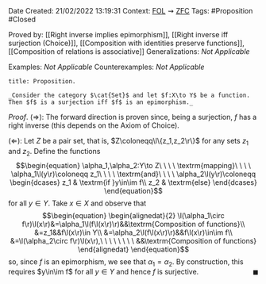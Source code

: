 <br />
<br />

Date Created: 21/02/2022 13:19:31
Context: [$\textrm{FOL}$](obsidian://open?file=First%20Order%20Logic)$\,\,\rightsquigarrow\,\,$[$\textrm{ZFC}$](obsidian://open?file=Zermelo-Fraenkel%20Set%20Theory%20with%20Choice)
Tags: #Proposition #Closed

Proved by: [[Right inverse implies epimorphism]], [[Right inverse iff surjection (Choice)]], [[Composition with identities preserve functions]], [[Composition of relations is associative]]
Generalizations: _Not Applicable_

Examples: _Not Applicable_
Counterexamples: _Not Applicable_

``` ad-Proposition
title: Proposition.

_Consider the category $\cat{Set}$ and let $f:X\to Y$ be a function. Then $f$ is a surjection iff $f$ is an epimorphism._

```

_Proof_. ($\Rightarrow$): The forward direction is proven since, being a surjection, $f$ has a right inverse (this depends on the Axiom of Choice).

($\Leftarrow$): Let $Z$ be a pair set, that is, $Z\coloneqq\l\{z_1,z_2\r\}$ for any sets $z_1$ and $z_2$. Define the functions
$$\begin{equation}
    \alpha_1,\alpha_2:Y\to Z\ \ \ \ \textrm{mapping}\ \ \ \ \alpha_1\l(y\r)\coloneqq z_1\ \ \ \ \textrm{and}\ \ \ \ \alpha_2\l(y\r)\coloneqq
        \begin{dcases}
            z_1 & \textrm{if }y\in\im f\\
            z_2 & \textrm{else}
        \end{dcases}
\end{equation}$$
for all $y\in Y$. Take $x\in X$ and observe that
$$\begin{equation}
    \begin{alignedat}{2}
        \l(\alpha_1\circ f\r)\l(x\r)&=\alpha_1\l(f\l(x\r)\r)&&\textrm{Composition of functions}\\
        &=z_1&&f\l(x\r)\in Y\\
        &=\alpha_2\l(f\l(x\r)\r)&&f\l(x\r)\in\im f\\
        &=\l(\alpha_2\circ f\r)\l(x\r),\ \ \ \ \ \ \ \ &&\textrm{Composition of functions}
    \end{alignedat}
\end{equation}$$
so, since $f$ is an epimorphism, we see that $\alpha_1=\alpha_2$. By construction, this requires $y\in\im f$ for all $y\in Y$ and hence $f$ is surjective.<span style="float:right;">$\blacksquare$</span>
